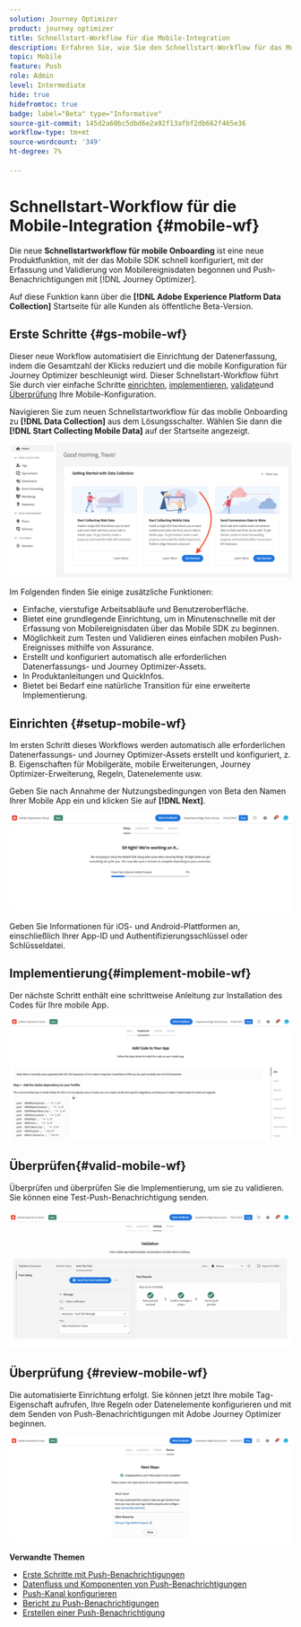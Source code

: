 ```yaml
---
solution: Journey Optimizer
product: journey optimizer
title: Schnellstart-Workflow für die Mobile-Integration
description: Erfahren Sie, wie Sie den Schnellstart-Workflow für das Mobile Onboarding verwenden.
topic: Mobile
feature: Push
role: Admin
level: Intermediate
hide: true
hidefromtoc: true
badge: label="Beta" type="Informative"
source-git-commit: 145d2a60bc5dbd6e2a92f13afbf2db662f465e36
workflow-type: tm+mt
source-wordcount: '349'
ht-degree: 7%

---
```



# Schnellstart-Workflow für die Mobile-Integration {#mobile-wf}

Die neue **Schnellstartworkflow für mobile Onboarding** ist eine neue Produktfunktion, mit der das Mobile SDK schnell konfiguriert, mit der Erfassung und Validierung von Mobilereignisdaten begonnen und Push-Benachrichtigungen mit [!DNL Journey Optimizer].

Auf diese Funktion kann über die **[!DNL Adobe Experience Platform Data Collection]** Startseite für alle Kunden als öffentliche Beta-Version.

## Erste Schritte  {#gs-mobile-wf}

Dieser neue Workflow automatisiert die Einrichtung der Datenerfassung, indem die Gesamtzahl der Klicks reduziert und die mobile Konfiguration für Journey Optimizer beschleunigt wird. Dieser Schnellstart-Workflow führt Sie durch vier einfache Schritte [einrichten](##setup-mobile-wf), [implementieren](#implement-mobile-wf), [validate](#valid-mobile-wf)und [Überprüfung](#review-mobile-wf) Ihre Mobile-Konfiguration.

Navigieren Sie zum neuen Schnellstartworkflow für das mobile Onboarding zu **[!DNL Data Collection]** aus dem Lösungsschalter. Wählen Sie dann die **[!DNL Start Collecting Mobile Data]** auf der Startseite angezeigt.

![](assets/mobile-wf-home.png)

Im Folgenden finden Sie einige zusätzliche Funktionen:

* Einfache, vierstufige Arbeitsabläufe und Benutzeroberfläche.
* Bietet eine grundlegende Einrichtung, um in Minutenschnelle mit der Erfassung von Mobilereignisdaten über das Mobile SDK zu beginnen.
* Möglichkeit zum Testen und Validieren eines einfachen mobilen Push-Ereignisses mithilfe von Assurance.
* Erstellt und konfiguriert automatisch alle erforderlichen Datenerfassungs- und Journey Optimizer-Assets.
* In Produktanleitungen und QuickInfos.
* Bietet bei Bedarf eine natürliche Transition für eine erweiterte Implementierung.

## Einrichten {#setup-mobile-wf}

Im ersten Schritt dieses Workflows werden automatisch alle erforderlichen Datenerfassungs- und Journey Optimizer-Assets erstellt und konfiguriert, z. B. Eigenschaften für Mobilgeräte, mobile Erweiterungen, Journey Optimizer-Erweiterung, Regeln, Datenelemente usw.

Geben Sie nach Annahme der Nutzungsbedingungen von Beta den Namen Ihrer Mobile App ein und klicken Sie auf **[!DNL Next]**.

![](assets/mobile-wf-setup.png)

Geben Sie Informationen für iOS- und Android-Plattformen an, einschließlich Ihrer App-ID und Authentifizierungsschlüssel oder Schlüsseldatei.

## Implementierung{#implement-mobile-wf}

Der nächste Schritt enthält eine schrittweise Anleitung zur Installation des Codes für Ihre mobile App.

![](assets/mobile-wf-add-code.png)


## Überprüfen{#valid-mobile-wf}

Überprüfen und überprüfen Sie die Implementierung, um sie zu validieren. Sie können eine Test-Push-Benachrichtigung senden.

![](assets/mobile-wf-valid.png)


## Überprüfung {#review-mobile-wf}

Die automatisierte Einrichtung erfolgt. Sie können jetzt Ihre mobile Tag-Eigenschaft aufrufen, Ihre Regeln oder Datenelemente konfigurieren und mit dem Senden von Push-Benachrichtigungen mit Adobe Journey Optimizer beginnen.

![](assets/mobile-wf-done.png)


**Verwandte Themen**

* [Erste Schritte mit Push-Benachrichtigungen](get-started-push.md)
* [Datenfluss und Komponenten von Push-Benachrichtigungen](push-gs.md)
* [Push-Kanal konfigurieren](push-configuration.md)
* [Bericht zu Push-Benachrichtigungen](../reports/journey-global-report.md#push-global)
* [Erstellen einer Push-Benachrichtigung](create-push.md)
